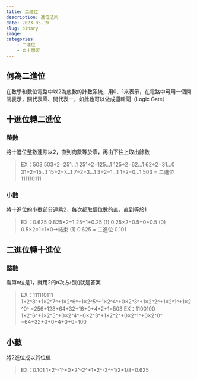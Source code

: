 ```yaml
---
title: 二進位
description: 進位法則
date: 2023-05-19
slug: binary
image: 
categories:
    - 二進位
    - 自主學習
---
```

## 何為二進位
在數學和數位電路中以2為底數的計數系統，用0、1來表示，在電路中可用一個開關表示，關代表零、開代表一，如此也可以做成邏輯閘（Logic Gate）
## 十進位轉二進位
### 整數
將十進位整數連除以2，直到商數等於零，再由下往上取出餘數
>EX：503
>503÷2=251...1   251÷2=125...1   125÷2=62...1
>62÷2=31...0     31÷2=15...1     15÷2=7...1
>7÷2=3...1       3÷2=1...1       1÷2=0...1
>503 = 二進位 111110111

### 小數
將十進位的小數部分連乘2，每次都取個位數的直，直到等於1
>EX：0.625
>0.625×2=1.25=1+0.25 (1)
>0.25×2=0.5=0+0.5    (0)
>0.5×2=1=1+0→結束     (1)
>0.625 = 二進位 0.101


## 二進位轉十進位
### 整數
看第n位是1，就用2的n次方相加就是答案
>EX：111110111
>1×2^8^+1×2^7^+1×2^6^+1×2^5^+1×2^4^+0×2^3^+1×2^2^+1×2^1^+1×2^0^
>=256+128+64+32+16+0+4+2+1=503
>EX：1100100
>1×2^6^+1×2^5^+0×2^4^+0×2^3^+1×2^2^+0×2^1^+0×2^0^
>=64+32+0+0+4+0+0=100

## 小數
將2進位成以其位值
>EX：0.101
>1×2^-1^+0×2^-2^+1×2^-3^=1/2+1/8=0.625